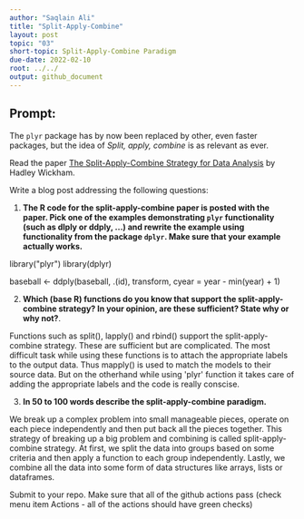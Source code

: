 ```yaml
---
author: "Saqlain Ali"
title: "Split-Apply-Combine"
layout: post
topic: "03"
short-topic: Split-Apply-Combine Paradigm
due-date: 2022-02-10
root: ../../
output: github_document
---
```


## Prompt:

The `plyr` package has by now been replaced by other, even faster packages, but the idea of *Split, apply, combine* is as relevant as ever.

Read the paper [The Split-Apply-Combine Strategy for Data Analysis](https://www.jstatsoft.org/article/view/v040i01) by Hadley Wickham.


Write a blog post addressing the following questions: 

1. **The R code for the split-apply-combine paper is posted with the paper. Pick one of the examples demonstrating `plyr` functionality (such as dlply or ddply, ...) and rewrite the example using functionality from the package `dplyr`. Make sure that your example actually works.**

library("plyr")
library(dplyr)


baseball <- ddply(baseball, .(id), transform, 
                  cyear = year - min(year) + 1)

2. **Which (base R) functions do you know that support the split-apply-combine strategy? In your opinion, are these sufficient? State why or why not?**. 

Functions such as split(), lapply() and rbind() support the split-apply-combine strategy. These are sufficient but are complicated. The most difficult task while using these functions is to attach the appropriate labels to the output data. Thus mapply() is used to match the models to their source data. But on the otherhand while using 'plyr' function it takes care of adding the appropriate labels and the code is really conscise.


3. **In 50 to 100 words describe the split-apply-combine paradigm.**

We break up a complex problem into small manageable pieces, operate on each piece independently and then put back all the pieces together. This strategy of breaking up a big problem and combining is called split-apply-combine strategy. At first, we split the data into groups based on some criteria and then apply a function to each group independently. Lastly, we combine all the data into some form of data structures like arrays, lists or dataframes.

 

Submit to your repo. Make sure that all of the github actions pass (check menu item Actions - all of the actions should have green checks)

